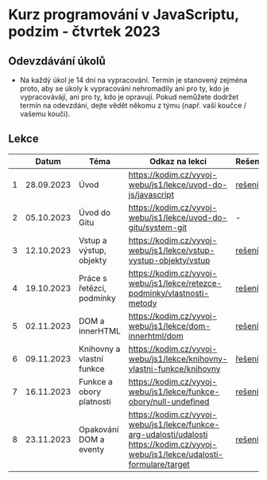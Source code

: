 # Kurz programování v JavaScriptu, podzim - čtvrtek 2023

## Odevzdávání úkolů

* Na každý úkol je 14 dní na vypracování. Termín je stanovený zejména proto, aby se úkoly k vypracování nehromadily ani pro ty, kdo je vypracovávájí, ani pro ty, kdo je opravují. Pokud nemůžete dodržet termín na odevzdání, dejte vědět někomu z týmu (např. vaší koučce / vašemu kouči).


## Lekce

|    | Datum     | Téma             | Odkaz na lekci                                                           | Rešení        | Podklady
| -- | --------- | ---------------- | ------------------------------------------------------------------------ | ------------- | -------------
| 1  | 28.09.2023 | Úvod | https://kodim.cz/vyvoj-webu/js1/lekce/uvod-do-js/javascript | [rešení](./reseni/lekce-01.md) | -
| 2  | 05.10.2023 | Úvod do Gitu | https://kodim.cz/vyvoj-webu/js1/lekce/uvod-do-gitu/system-git | - | -
| 3  | 12.10.2023 | Vstup a výstup, objekty | https://kodim.cz/vyvoj-webu/js1/lekce/vstup-vystup-objekty/vstup | [rešení](./reseni/lekce-03.md) | -
| 4  | 19.10.2023 | Práce s řetězci, podmínky | https://kodim.cz/vyvoj-webu/js1/lekce/retezce-podminky/vlastnosti-metody | [rešení](./reseni/lekce-04.md) | -
| 5  | 02.11.2023 | DOM a innerHTML | https://kodim.cz/vyvoj-webu/js1/lekce/dom-innerhtml/dom | [rešení](./reseni/lekce-05.md) | -
| 6  | 09.11.2023 |  Knihovny a vlastní funkce | https://kodim.cz/vyvoj-webu/js1/lekce/knihovny-vlastni-funkce/knihovny | [řešení](./reseni/lekce-06.md) | - 
| 7  | 16.11.2023 |  Funkce a obory platnosti | https://kodim.cz/vyvoj-webu/js1/lekce/funkce-obory/null-undefined | [rešení](./reseni/lekce-07.md) | -
| 8  | 23.11.2023 |  Opakování DOM a eventy | https://kodim.cz/vyvoj-webu/js1/lekce/funkce-arg-udalosti/udalosti https://kodim.cz/vyvoj-webu/js1/lekce/udalosti-formulare/target | [rešení](./reseni/lekce-08.md) | [zde](https://github.com/aellopos/javascript-1-lekce-8)

